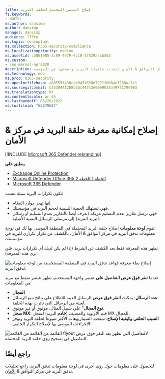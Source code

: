 ```yaml
---
title: إصلاح التبصر المحتمل لحلقة البريد
f1.keywords:
- NOCSH
ms.author: dansimp
author: dansimp
manager: dansimp
audience: ITPro
ms.topic: conceptual
ms.collection: M365-security-compliance
ms.localizationpriority: medium
ms.assetid: cb801985-3c89-4979-9c18-17829a4cb563
ms.custom:
- seo-marvel-apr2020
description: يمكن للمسؤولين معرفة كيفية استخدام تصحيح معلومات حلقة البريد المحتملة في لوحة معلومات تدفق البريد في مركز التوافق & الأمان لتحديد حلقيات البريد وإصلاحها في المؤسسة.
ms.technology: mdo
ms.prod: m365-security
ms.openlocfilehash: a80555f438ceb9431638e727ff0b84c3268ac1c1
ms.sourcegitcommit: b3530441288b2bc44342e00e9025a49721796903
ms.translationtype: MT
ms.contentlocale: ar-SA
ms.lasthandoff: 03/20/2022
ms.locfileid: "63679687"
---
```

# <a name="fix-possible-mail-loop-insight-in-the-security--compliance-center"></a>إصلاح إمكانية معرفة حلقة البريد في مركز & الأمان

[!INCLUDE [Microsoft 365 Defender rebranding](../includes/microsoft-defender-for-office.md)]

**ينطبق على**
- [Exchange Online Protection](exchange-online-protection-overview.md)
- [Microsoft Defender Office 365 الخطة 1 الخطة 2](defender-for-office-365.md)
- [Microsoft 365 Defender](../defender/microsoft-365-defender.md)

تكون تكرارات البريد سيئة بسبب:

- إنها تهدر موارد النظام.
- فهي تستهلك الحصة النسبية لحجم البريد في مؤسستك.
- فهي ترسل تقارير بعدم التسليم مربكة (تعرف أيضا بالتقارير بعدم التسليم أو رسائل البريد المرتد) إلى مرسلي الرسائل النصية الأصلية.

تقوم **لوحة معلومات** إصلاح حلقة البريد المحتملة في  المنطقة الموصى بها لك في [لوحة](https://protection.office.com) معلومات تدفق البريد في مركز التوافق & الأمان، بالكشف عن تكرار تكراري للبريد في مؤسستك.[](mail-flow-insights-v2.md)

تظهر هذه المعرفة فقط بعد الكشف عن الشرط (إذا لم يكن لديك أي تكرارات بريد، فلن ترى هذه المعرفة).

![إصلاح بطء معرفة قواعد تدفق البريد في المنطقة المستحسنة من لوحة معلومات تدفق البريد.](../../media/mfi-fix-possible-mail-loop.png)

عندما **تنقر فوق عرض التفاصيل على** عنصر واجهة المستخدم، تظهر عنصر منقط مع مزيد من المعلومات:

- **المجال**
- **عدد الرسائل**: يمكنك **النقر فوق عرض** الرسائل العينة للاطلاع على نتائج [](message-trace-scc.md) تتبع الرسائل لعينة من الرسائل التي تأثرت بهذه الحلقة.
- **نوع المجال**" على سبيل المثال، موثوق أو غير موثوق.
- **سجل MX**: قيم الأولوية والمضيف (**خادم** البريد) لسجل MX للمجال.
- **السبب الحلقي** **وكيفية الإصلاح**: سنحدد السيناريوهات الأكثر شيوعا لحلقة البريد ونوفر الإجراءات الموصى بها لإصلاح التكرار الحلقي.

![القائمة من القائمة من القائمة flyout لالتفاصيل التي تظهر بعد النقر فوق عرض التفاصيل في تصحيح رؤى حلقة البريد المحتملة.](../../media/mfi-fix-possible-mail-loop-details.png)

## <a name="see-also"></a>راجع أيضًا

للحصول على معلومات حول رؤى أخرى في لوحة معلومات تدفق البريد، راجع تحليلات تدفق البريد في مركز التوافق & [الأمان](mail-flow-insights-v2.md).
